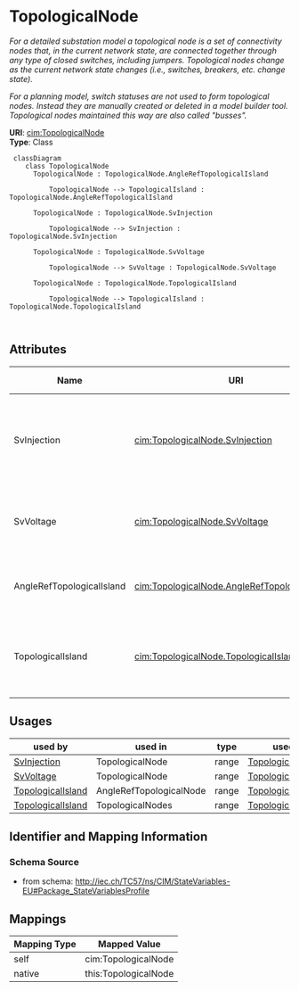 # TopologicalNode


_For a detailed substation model a topological node is a set of connectivity nodes that, in the current network state, are connected together through any type of closed switches, including  jumpers. Topological nodes change as the current network state changes (i.e., switches, breakers, etc. change state)._

_For a planning model, switch statuses are not used to form topological nodes. Instead they are manually created or deleted in a model builder tool. Topological nodes maintained this way are also called "busses"._





**URI**: [cim:TopologicalNode](http://iec.ch/TC57/CIM100#TopologicalNode)<br />
**Type**: Class




```mermaid
 classDiagram
    class TopologicalNode
      TopologicalNode : TopologicalNode.AngleRefTopologicalIsland
        
          TopologicalNode --> TopologicalIsland : TopologicalNode.AngleRefTopologicalIsland
        
      TopologicalNode : TopologicalNode.SvInjection
        
          TopologicalNode --> SvInjection : TopologicalNode.SvInjection
        
      TopologicalNode : TopologicalNode.SvVoltage
        
          TopologicalNode --> SvVoltage : TopologicalNode.SvVoltage
        
      TopologicalNode : TopologicalNode.TopologicalIsland
        
          TopologicalNode --> TopologicalIsland : TopologicalNode.TopologicalIsland
        
      
```




<!-- no inheritance hierarchy -->


## Attributes


| Name | URI | Cardinality and Range | Description | Inheritance |
| ---  | --- | --- | --- | --- |
| SvInjection | [cim:TopologicalNode.SvInjection](http://iec.ch/TC57/CIM100#TopologicalNode.SvInjection) | 0..1 <br />  [SvInjection](SvInjection.md)  | The injection flows state variables associated with the topological node | direct |
| SvVoltage | [cim:TopologicalNode.SvVoltage](http://iec.ch/TC57/CIM100#TopologicalNode.SvVoltage) | 0..1 <br />  [SvVoltage](SvVoltage.md)  | The state voltage associated with the topological node | direct |
| AngleRefTopologicalIsland | [cim:TopologicalNode.AngleRefTopologicalIsland](http://iec.ch/TC57/CIM100#TopologicalNode.AngleRefTopologicalIsland) | 0..1 <br />  [TopologicalIsland](TopologicalIsland.md)  | The island for which the node is an angle reference | direct |
| TopologicalIsland | [cim:TopologicalNode.TopologicalIsland](http://iec.ch/TC57/CIM100#TopologicalNode.TopologicalIsland) | 0..1 <br />  [TopologicalIsland](TopologicalIsland.md)  | A topological node belongs to a topological island | direct |





## Usages

| used by | used in | type | used |
| ---  | --- | --- | --- |
| [SvInjection](SvInjection.md) | TopologicalNode | range | [TopologicalNode](TopologicalNode.md) |
| [SvVoltage](SvVoltage.md) | TopologicalNode | range | [TopologicalNode](TopologicalNode.md) |
| [TopologicalIsland](TopologicalIsland.md) | AngleRefTopologicalNode | range | [TopologicalNode](TopologicalNode.md) |
| [TopologicalIsland](TopologicalIsland.md) | TopologicalNodes | range | [TopologicalNode](TopologicalNode.md) |






## Identifier and Mapping Information







### Schema Source


* from schema: http://iec.ch/TC57/ns/CIM/StateVariables-EU#Package_StateVariablesProfile





## Mappings

| Mapping Type | Mapped Value |
| ---  | ---  |
| self | cim:TopologicalNode |
| native | this:TopologicalNode |





